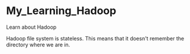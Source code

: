 # My_Learning_Hadoop
Learn about Hadoop

Hadoop file system is stateless. This means that it doesn't remember the directory where we are in.
